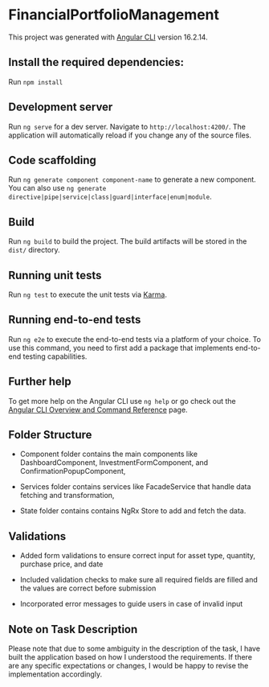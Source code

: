 # FinancialPortfolioManagement

This project was generated with [Angular CLI](https://github.com/angular/angular-cli) version 16.2.14.

## Install the required dependencies:

Run `npm install`

## Development server

Run `ng serve` for a dev server. Navigate to `http://localhost:4200/`. The application will automatically reload if you change any of the source files.

## Code scaffolding

Run `ng generate component component-name` to generate a new component. You can also use `ng generate directive|pipe|service|class|guard|interface|enum|module`.

## Build

Run `ng build` to build the project. The build artifacts will be stored in the `dist/` directory.

## Running unit tests

Run `ng test` to execute the unit tests via [Karma](https://karma-runner.github.io).

## Running end-to-end tests

Run `ng e2e` to execute the end-to-end tests via a platform of your choice. To use this command, you need to first add a package that implements end-to-end testing capabilities.

## Further help

To get more help on the Angular CLI use `ng help` or go check out the [Angular CLI Overview and Command Reference](https://angular.io/cli) page.


## Folder Structure

* Component folder contains the main components like DashboardComponent, InvestmentFormComponent, and ConfirmationPopupComponent,

* Services folder contains services like FacadeService that handle data fetching and transformation,

* State folder contains contains NgRx Store to add and fetch the data.

## Validations

* Added form validations to ensure correct input for asset type, quantity, purchase price, and date

* Included validation checks to make sure all required fields are filled and the values are correct before submission

* Incorporated error messages to guide users in case of invalid input


## Note on Task Description

Please note that due to some ambiguity in the description of the task, I have built the application based on how I understood the requirements. If there are any specific expectations or changes, I would be happy to revise the implementation accordingly.






